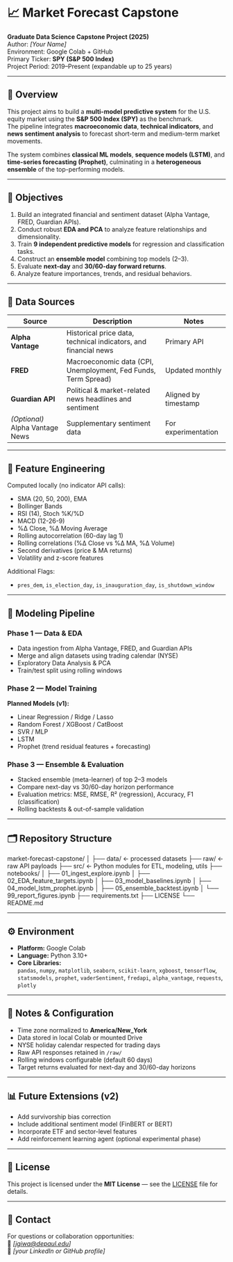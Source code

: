 # 📈 Market Forecast Capstone

**Graduate Data Science Capstone Project (2025)**  
Author: *[Your Name]*  
Environment: Google Colab + GitHub  
Primary Ticker: **SPY (S&P 500 Index)**  
Project Period: 2019–Present (expandable up to 25 years)  

---

## 🚀 Overview
This project aims to build a **multi-model predictive system** for the U.S. equity market using the **S&P 500 Index (SPY)** as the benchmark.  
The pipeline integrates **macroeconomic data**, **technical indicators**, and **news sentiment analysis** to forecast short-term and medium-term market movements.

The system combines **classical ML models**, **sequence models (LSTM)**, and **time-series forecasting (Prophet)**, culminating in a **heterogeneous ensemble** of the top-performing models.

---

## 🎯 Objectives

1. Build an integrated financial and sentiment dataset (Alpha Vantage, FRED, Guardian APIs).  
2. Conduct robust **EDA and PCA** to analyze feature relationships and dimensionality.  
3. Train **9 independent predictive models** for regression and classification tasks.  
4. Construct an **ensemble model** combining top models (2–3).  
5. Evaluate **next-day** and **30/60-day forward returns**.  
6. Analyze feature importances, trends, and residual behaviors.  

---

## 🧠 Data Sources

| Source | Description | Notes |
|---------|--------------|-------|
| **Alpha Vantage** | Historical price data, technical indicators, and financial news | Primary API |
| **FRED** | Macroeconomic data (CPI, Unemployment, Fed Funds, Term Spread) | Updated monthly |
| **Guardian API** | Political & market-related news headlines and sentiment | Aligned by timestamp |
| *(Optional)* Alpha Vantage News | Supplementary sentiment data | For experimentation |

---

## 🧩 Feature Engineering

Computed locally (no indicator API calls):
- SMA (20, 50, 200), EMA  
- Bollinger Bands  
- RSI (14), Stoch %K/%D  
- MACD (12-26-9)  
- %Δ Close, %Δ Moving Average  
- Rolling autocorrelation (60-day lag 1)  
- Rolling correlations (%Δ Close vs %Δ MA, %Δ Volume)  
- Second derivatives (price & MA returns)  
- Volatility and z-score features  

Additional Flags:
- `pres_dem`, `is_election_day`, `is_inauguration_day`, `is_shutdown_window`

---

## 🧰 Modeling Pipeline

### Phase 1 — Data & EDA
- Data ingestion from Alpha Vantage, FRED, and Guardian APIs  
- Merge and align datasets using trading calendar (NYSE)  
- Exploratory Data Analysis & PCA  
- Train/test split using rolling windows  

### Phase 2 — Model Training
**Planned Models (v1):**
- Linear Regression / Ridge / Lasso  
- Random Forest / XGBoost / CatBoost  
- SVR / MLP  
- LSTM  
- Prophet (trend residual features + forecasting)  

### Phase 3 — Ensemble & Evaluation
- Stacked ensemble (meta-learner) of top 2–3 models  
- Compare next-day vs 30/60-day horizon performance  
- Evaluation metrics: MSE, RMSE, R² (regression), Accuracy, F1 (classification)  
- Rolling backtests & out-of-sample validation  

---

## 🗂️ Repository Structure

market-forecast-capstone/
│
├── data/ <- processed datasets
├── raw/ <- raw API payloads
├── src/ <- Python modules for ETL, modeling, utils
├── notebooks/
│ ├── 01_ingest_explore.ipynb
│ ├── 02_EDA_feature_targets.ipynb
│ ├── 03_model_baselines.ipynb
│ ├── 04_model_lstm_prophet.ipynb
│ ├── 05_ensemble_backtest.ipynb
│ └── 99_report_figures.ipynb
├── requirements.txt
├── LICENSE
└── README.md

---

## ⚙️ Environment

- **Platform:** Google Colab  
- **Language:** Python 3.10+  
- **Core Libraries:**  
  `pandas`, `numpy`, `matplotlib`, `seaborn`, `scikit-learn`, `xgboost`, `tensorflow`,  
  `statsmodels`, `prophet`, `vaderSentiment`, `fredapi`, `alpha_vantage`, `requests`, `plotly`

---

## 🧩 Notes & Configuration

- Time zone normalized to **America/New_York**  
- Data stored in local Colab or mounted Drive  
- NYSE holiday calendar respected for trading days  
- Raw API responses retained in `/raw/`  
- Rolling windows configurable (default 60 days)  
- Target returns evaluated for next-day and 30/60-day horizons  

---

## 📊 Future Extensions (v2)

- Add survivorship bias correction  
- Include additional sentiment model (FinBERT or BERT)  
- Incorporate ETF and sector-level features  
- Add reinforcement learning agent (optional experimental phase)

---

## 📜 License
This project is licensed under the **MIT License** — see the [LICENSE](LICENSE) file for details.

---

## 📧 Contact
For questions or collaboration opportunities:  
📩 *[jgiwa@depaul.edu]*  
💼 *[your LinkedIn or GitHub profile]*
